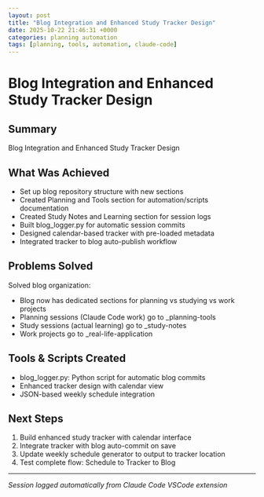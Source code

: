 ```yaml
---
layout: post
title: "Blog Integration and Enhanced Study Tracker Design"
date: 2025-10-22 21:46:31 +0000
categories: planning automation
tags: [planning, tools, automation, claude-code]
---
```


# Blog Integration and Enhanced Study Tracker Design

## Summary
Blog Integration and Enhanced Study Tracker Design

## What Was Achieved
- Set up blog repository structure with new sections
- Created Planning and Tools section for automation/scripts documentation
- Created Study Notes and Learning section for session logs
- Built blog_logger.py for automatic session commits
- Designed calendar-based tracker with pre-loaded metadata
- Integrated tracker to blog auto-publish workflow

## Problems Solved
Solved blog organization:
- Blog now has dedicated sections for planning vs studying vs work projects
- Planning sessions (Claude Code work) go to _planning-tools
- Study sessions (actual learning) go to _study-notes
- Work projects go to _real-life-application

## Tools & Scripts Created
- blog_logger.py: Python script for automatic blog commits
- Enhanced tracker design with calendar view
- JSON-based weekly schedule integration

## Next Steps
1. Build enhanced study tracker with calendar interface
2. Integrate tracker with blog auto-commit on save
3. Update weekly schedule generator to output to tracker location
4. Test complete flow: Schedule to Tracker to Blog

---
*Session logged automatically from Claude Code VSCode extension*
